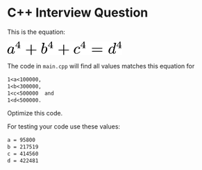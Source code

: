 # C++ Interview Question
This is the equation:

![](a4.png)

The code in `main.cpp` will find all values matches this equation for

    1<a<100000,
    1<b<300000,
    1<c<500000  and
    1<d<500000.

Optimize this code.

For testing your code use these values:

    a = 95800
    b = 217519
    c = 414560
    d = 422481